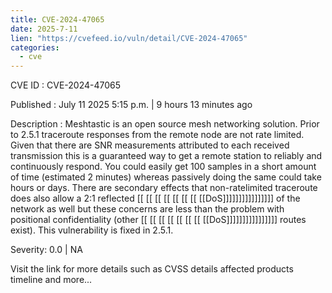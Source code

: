 ```yaml
---
title: CVE-2024-47065
date: 2025-7-11
lien: "https://cvefeed.io/vuln/detail/CVE-2024-47065"
categories:
  - cve
---
```


CVE ID : CVE-2024-47065

Published :  July 11
2025
5:15 p.m. | 9 hours
13 minutes ago

Description : Meshtastic is an open source mesh networking solution. Prior to 2.5.1
traceroute responses from the remote node are not rate limited. Given that there are SNR measurements attributed to each received transmission
this is a guaranteed way to get a remote station to reliably and continuously respond. You could easily get 100 samples in a short amount of time (estimated 2 minutes)
whereas passively doing the same could take hours or days. There are secondary effects that non-ratelimited traceroute does also allow a 2:1 reflected  [[ [[ [[ [[ [[ [[ [[ [[DoS]]]]]]]]]]]]]]]] of the network as well
but these concerns are less than the problem with positional confidentiality (other  [[ [[ [[ [[ [[ [[ [[ [[DoS]]]]]]]]]]]]]]]] routes exist). This vulnerability is fixed in 2.5.1.

Severity: 0.0 | NA

Visit the link for more details
such as CVSS details
affected products
timeline
and more...
